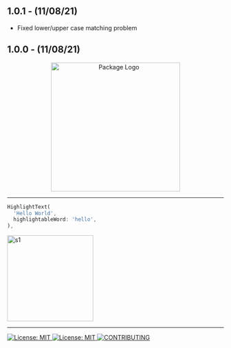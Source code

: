 ## 1.0.1 - (11/08/21)

- Fixed lower/upper case matching problem

## 1.0.0 - (11/08/21)
<p align="center">
<img width="300" src="https://user-images.githubusercontent.com/59066341/129020944-6be3379a-fc3e-4c2c-aeea-ce476fd93aae.png" alt="Package Logo">
</p>

---

```dart
HighlightText(
  'Hello World',
  highlightableWord: 'hello',
),
```

<img width="200" alt="s1" src="https://user-images.githubusercontent.com/59066341/129022549-25bd74a7-e6de-48fe-af4e-bda99106be27.png">

---

<a href="https://github.com/theiskaa/field_suggestion">
   <img src="https://img.shields.io/badge/Special%20Made%20for-FieldSuggestion-blue" alt="License: MIT"/>
</a>
<a href="https://github.com/theiskaa/highlightable-text/blob/main/LICENSE">
<img src="https://img.shields.io/badge/License-MIT-red.svg" alt="License: MIT"/>
</a>
<a href="https://github.com/theiskaa/highlightable-text/blob/main/CONTRIBUTING.md">
<img src="https://img.shields.io/badge/Contributions-Welcome-brightgreen" alt="CONTRIBUTING"/>
</a>
